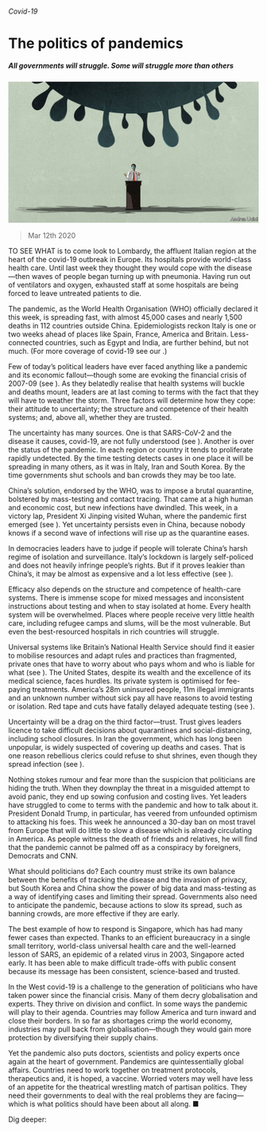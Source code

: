 ###### Covid-19

# The politics of pandemics 

##### All governments will struggle. Some will struggle more than others 

![image](images/20200314_LDD001.jpg) 

> Mar 12th 2020 

TO SEE WHAT is to come look to Lombardy, the affluent Italian region at the heart of the covid-19 outbreak in Europe. Its hospitals provide world-class health care. Until last week they thought they would cope with the disease—then waves of people began turning up with pneumonia. Having run out of ventilators and oxygen, exhausted staff at some hospitals are being forced to leave untreated patients to die.

The pandemic, as the World Health Organisation (WHO) officially declared it this week, is spreading fast, with almost 45,000 cases and nearly 1,500 deaths in 112 countries outside China. Epidemiologists reckon Italy is one or two weeks ahead of places like Spain, France, America and Britain. Less-connected countries, such as Egypt and India, are further behind, but not much. (For more coverage of covid-19 see our .)


Few of today’s political leaders have ever faced anything like a pandemic and its economic fallout—though some are evoking the financial crisis of 2007-09 (see ). As they belatedly realise that health systems will buckle and deaths mount, leaders are at last coming to terms with the fact that they will have to weather the storm. Three factors will determine how they cope: their attitude to uncertainty; the structure and competence of their health systems; and, above all, whether they are trusted.

The uncertainty has many sources. One is that SARS-CoV-2 and the disease it causes, covid-19, are not fully understood (see ). Another is over the status of the pandemic. In each region or country it tends to proliferate rapidly undetected. By the time testing detects cases in one place it will be spreading in many others, as it was in Italy, Iran and South Korea. By the time governments shut schools and ban crowds they may be too late.

China’s solution, endorsed by the WHO, was to impose a brutal quarantine, bolstered by mass-testing and contact tracing. That came at a high human and economic cost, but new infections have dwindled. This week, in a victory lap, President Xi Jinping visited Wuhan, where the pandemic first emerged (see ). Yet uncertainty persists even in China, because nobody knows if a second wave of infections will rise up as the quarantine eases.

In democracies leaders have to judge if people will tolerate China’s harsh regime of isolation and surveillance. Italy’s lockdown is largely self-policed and does not heavily infringe people’s rights. But if it proves leakier than China’s, it may be almost as expensive and a lot less effective (see ).

Efficacy also depends on the structure and competence of health-care systems. There is immense scope for mixed messages and inconsistent instructions about testing and when to stay isolated at home. Every health system will be overwhelmed. Places where people receive very little health care, including refugee camps and slums, will be the most vulnerable. But even the best-resourced hospitals in rich countries will struggle.

Universal systems like Britain’s National Health Service should find it easier to mobilise resources and adapt rules and practices than fragmented, private ones that have to worry about who pays whom and who is liable for what (see ). The United States, despite its wealth and the excellence of its medical science, faces hurdles. Its private system is optimised for fee-paying treatments. America’s 28m uninsured people, 11m illegal immigrants and an unknown number without sick pay all have reasons to avoid testing or isolation. Red tape and cuts have fatally delayed adequate testing (see ).

Uncertainty will be a drag on the third factor—trust. Trust gives leaders licence to take difficult decisions about quarantines and social-distancing, including school closures. In Iran the government, which has long been unpopular, is widely suspected of covering up deaths and cases. That is one reason rebellious clerics could refuse to shut shrines, even though they spread infection (see ).

Nothing stokes rumour and fear more than the suspicion that politicians are hiding the truth. When they downplay the threat in a misguided attempt to avoid panic, they end up sowing confusion and costing lives. Yet leaders have struggled to come to terms with the pandemic and how to talk about it. President Donald Trump, in particular, has veered from unfounded optimism to attacking his foes. This week he announced a 30-day ban on most travel from Europe that will do little to slow a disease which is already circulating in America. As people witness the death of friends and relatives, he will find that the pandemic cannot be palmed off as a conspiracy by foreigners, Democrats and CNN.

What should politicians do? Each country must strike its own balance between the benefits of tracking the disease and the invasion of privacy, but South Korea and China show the power of big data and mass-testing as a way of identifying cases and limiting their spread. Governments also need to anticipate the pandemic, because actions to slow its spread, such as banning crowds, are more effective if they are early.

The best example of how to respond is Singapore, which has had many fewer cases than expected. Thanks to an efficient bureaucracy in a single small territory, world-class universal health care and the well-learned lesson of SARS, an epidemic of a related virus in 2003, Singapore acted early. It has been able to make difficult trade-offs with public consent because its message has been consistent, science-based and trusted.

In the West covid-19 is a challenge to the generation of politicians who have taken power since the financial crisis. Many of them decry globalisation and experts. They thrive on division and conflict. In some ways the pandemic will play to their agenda. Countries may follow America and turn inward and close their borders. In so far as shortages crimp the world economy, industries may pull back from globalisation—though they would gain more protection by diversifying their supply chains.

Yet the pandemic also puts doctors, scientists and policy experts once again at the heart of government. Pandemics are quintessentially global affairs. Countries need to work together on treatment protocols, therapeutics and, it is hoped, a vaccine. Worried voters may well have less of an appetite for the theatrical wrestling match of partisan politics. They need their governments to deal with the real problems they are facing—which is what politics should have been about all along. ■

Dig deeper:


